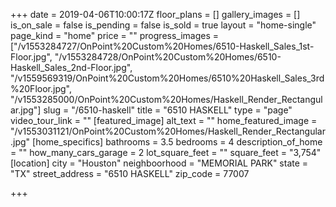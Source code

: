 +++
date = 2019-04-06T10:00:17Z
floor_plans = []
gallery_images = []
is_on_sale = false
is_pending = false
is_sold = true
layout = "home-single"
page_kind = "home"
price = ""
progress_images = ["/v1553284727/OnPoint%20Custom%20Homes/6510-Haskell_Sales_1st-Floor.jpg", "/v1553284728/OnPoint%20Custom%20Homes/6510-Haskell_Sales_2nd-Floor.jpg", "/v1559569319/OnPoint%20Custom%20Homes/6510%20Haskell_Sales_3rd%20Floor.jpg", "/v1553285000/OnPoint%20Custom%20Homes/Haskell_Render_Rectangular.jpg"]
slug = "/6510-haskell"
title = "6510 HASKELL"
type = "page"
video_tour_link = ""
[featured_image]
alt_text = ""
home_featured_image = "/v1553031121/OnPoint%20Custom%20Homes/Haskell_Render_Rectangular.jpg"
[home_specifics]
bathrooms = 3.5
bedrooms = 4
description_of_home = ""
how_many_cars_garage = 2
lot_square_feet = ""
square_feet = "3,754"
[location]
city = "Houston"
neighboorhood = "MEMORIAL PARK"
state = "TX"
street_address = "6510 HASKELL"
zip_code = 77007

+++
